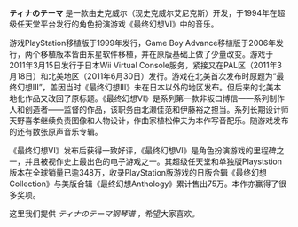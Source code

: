 

**ティナのテーマ** 是一款由史克威尔（现史克威尔艾尼克斯）开发，于1994年在超级任天堂平台发行的角色扮演游戏《最终幻想VI》中的音乐。

  
游戏PlayStation移植版于1999年发行，Game Boy
Advance移植版于2006年发行，两个移植版本皆由东星软件移植，并在原版基础上做了少量改变。游戏于2011年3月15日发行于日本Wii Virtual
Console服务，紧接又在PAL区（2011年3月18日）和北美地区（2011年6月30日）发行。游戏在北美首次发布时原题为“最终幻想III”，盖因当时《最终幻想III》未在日本以外的地区发布。但后来的北美本地化作品又改回了原标题。《最终幻想VI》是系列第一款非坂口博信——系列制作人和创造者——监督的作品，该职务由北濑佳范和伊藤裕之担当。系列长期设计师天野喜孝继续负责图像和人物设计，作曲家植松伸夫为本作写音配乐。随游戏发布的还有数张原声音乐专辑。

  
《最终幻想VI》发布后获得一致好评，《最终幻想VI》是角色扮演游戏的里程碑之一，并且被视作史上最出色的电子游戏之一。其超级任天堂和单独版Playststion版本在全球销量已逾348万，收录PlayStation版游戏的日版合辑《最终幻想
Collection》与美版合辑《最终幻想Anthology》累计售出75万。本作亦赢得了很多奖项。

  
这里我们提供 _ティナのテーマ钢琴谱_ ，希望大家喜欢。


